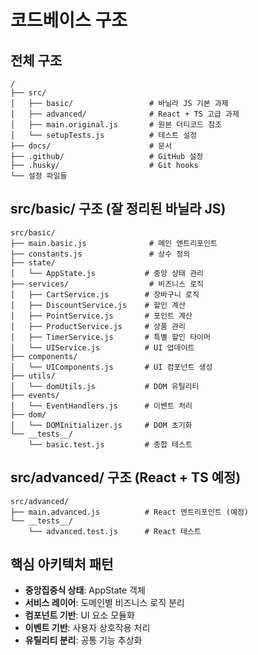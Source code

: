 # 코드베이스 구조

## 전체 구조

```
/
├── src/
│   ├── basic/                 # 바닐라 JS 기본 과제
│   ├── advanced/              # React + TS 고급 과제
│   ├── main.original.js       # 원본 더티코드 참조
│   └── setupTests.js          # 테스트 설정
├── docs/                      # 문서
├── .github/                   # GitHub 설정
├── .husky/                    # Git hooks
└── 설정 파일들
```

## src/basic/ 구조 (잘 정리된 바닐라 JS)

```
src/basic/
├── main.basic.js              # 메인 엔트리포인트
├── constants.js               # 상수 정의
├── state/
│   └── AppState.js           # 중앙 상태 관리
├── services/                  # 비즈니스 로직
│   ├── CartService.js        # 장바구니 로직
│   ├── DiscountService.js    # 할인 계산
│   ├── PointService.js       # 포인트 계산
│   ├── ProductService.js     # 상품 관리
│   ├── TimerService.js       # 특별 할인 타이머
│   └── UIService.js          # UI 업데이트
├── components/
│   └── UIComponents.js       # UI 컴포넌트 생성
├── utils/
│   └── domUtils.js           # DOM 유틸리티
├── events/
│   └── EventHandlers.js      # 이벤트 처리
├── dom/
│   └── DOMInitializer.js     # DOM 초기화
└── __tests__/
    └── basic.test.js         # 종합 테스트
```

## src/advanced/ 구조 (React + TS 예정)

```
src/advanced/
├── main.advanced.js          # React 엔트리포인트 (예정)
└── __tests__/
    └── advanced.test.js      # React 테스트
```

## 핵심 아키텍처 패턴

- **중앙집중식 상태**: AppState 객체
- **서비스 레이어**: 도메인별 비즈니스 로직 분리
- **컴포넌트 기반**: UI 요소 모듈화
- **이벤트 기반**: 사용자 상호작용 처리
- **유틸리티 분리**: 공통 기능 추상화
